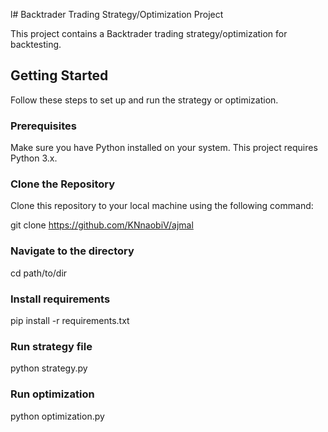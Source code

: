 l# Backtrader Trading Strategy/Optimization Project

This project contains a Backtrader trading strategy/optimization for backtesting.

## Getting Started

Follow these steps to set up and run the strategy or optimization.

### Prerequisites

Make sure you have Python installed on your system. This project requires Python 3.x.

### Clone the Repository

Clone this repository to your local machine using the following command:


git clone https://github.com/KNnaobiV/ajmal

### Navigate to the directory
cd path/to/dir

### Install requirements
pip install -r requirements.txt

### Run strategy file
python strategy.py

### Run optimization
python optimization.py

